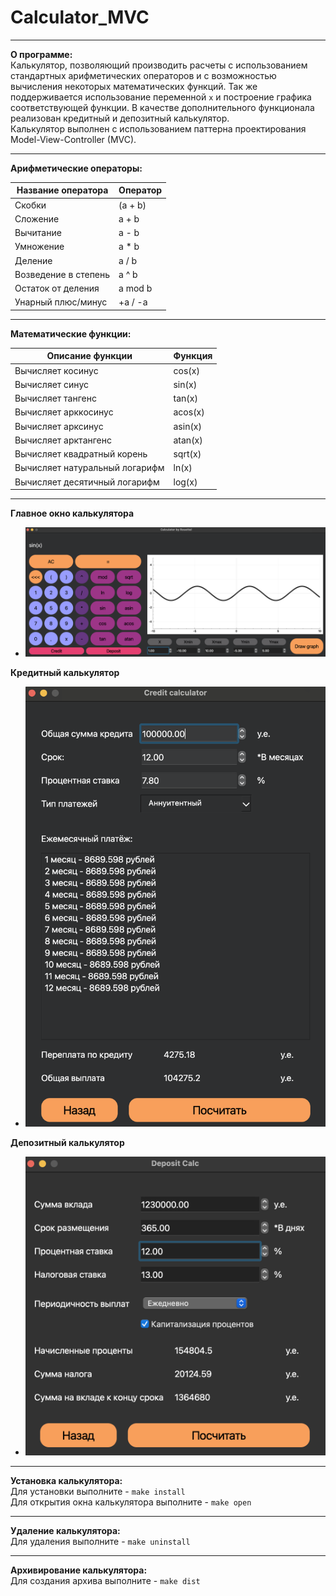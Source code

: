 # Calculator_MVC
___
**О программе:** \
Калькулятор, позволяющий производить расчеты с использованием стандартных арифметических операторов и с возможностью вычисления некоторых математических функций. Так же поддерживается использование переменной `x` и построение графика соответствующей функции.
В качестве дополнительного функционала реализован кредитный и депозитный калькулятор. \
Калькулятор выполнен с использованием паттерна проектирования Model-View-Controller (MVC).
___
**Арифметические операторы:**

Название оператора | Оператор
------ | ------
Скобки | (a + b) 
Cложение | a + b 
Вычитание | a - b 
Умножение | a * b 
Деление | a / b 
Возведение в степень | a ^ b 
Остаток от деления | a mod b 
Унарный плюс/минус | +a / -a
___
**Математические функции:**

Описание функции | Функция
---------------- | -------
Вычисляет косинус | cos(x)  
Вычисляет синус | sin(x)
Вычисляет тангенс | tan(x) 
Вычисляет арккосинус | acos(x)
Вычисляет арксинус | asin(x)
Вычисляет арктангенс | atan(x)
Вычисляет квадратный корень | sqrt(x)
Вычисляет натуральный логарифм | ln(x)
Вычисляет десятичный логарифм | log(x)
___
**Главное окно калькулятора**
* <img src="/images/main_window.png" alt="calc_1"/>
**Кредитный калькулятор**
* <img src="/images/credit_window.png" alt="calc_2" width="500"/>
**Депозитный калькулятор**
* <img src="/images/deposit_window.png" alt="calc_3" width="500"/>
___
**Установка калькулятора:** \
Для установки выполните - `make install` \
Для открытия окна калькулятора выполните - `make open`
___
**Удаление калькулятора:** \
Для удаления выполните - `make uninstall`
___
**Архивирование калькулятора:** \
Для создания архива выполните - `make dist`

